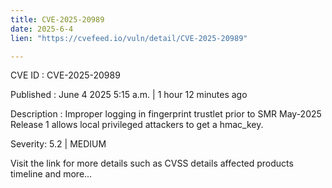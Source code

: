 ```yaml
---
title: CVE-2025-20989
date: 2025-6-4
lien: "https://cvefeed.io/vuln/detail/CVE-2025-20989"

---
```


CVE ID : CVE-2025-20989

Published :  June 4
2025
5:15 a.m. | 1 hour
12 minutes ago

Description : Improper logging in fingerprint trustlet prior to SMR May-2025 Release 1 allows local privileged attackers to get a hmac_key.

Severity: 5.2 | MEDIUM

Visit the link for more details
such as CVSS details
affected products
timeline
and more...
